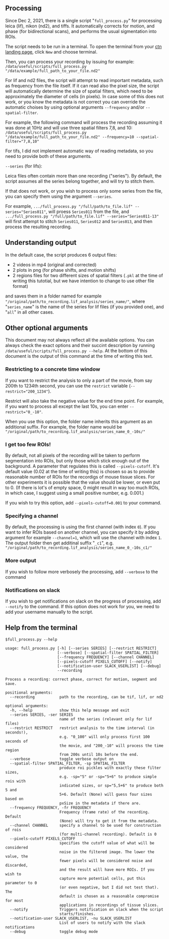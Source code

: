 ## Processing

Since Dec 2, 2021, there is a single script "`full_process.py`" for processing leica (lif), nikon (nd2), and tiffs. It automatically corrects for motion, and phase (for bidirectional scans), and performs the usual sigmentation into ROIs. 

The script needs to be run in a terminal. To open the terminal from your [ctn landing page](https://ctn.physiologie.meduniwien.ac.at), click `New` and choose terminal.

Then, you can process your recording by issuing for example:  
`/data/useful/scripts/full_process.py "/data/example/full_path_to_your_file.nd2"`

For lif and nd2 files, the script will attempt to read important metadata, such as frequency from the file itself. If it can read also the pixel size, the script will automatically determine the size of spatial filters, which need to be approximately the diameter of cells (in pixels).
In case some of this does not work, or you know the metadata is not correct you can override the automatic choises by using optional arguments `--frequency` and/or `--spatial-filter`. 

For example, the following command will process the recording assuming it was done at 10Hz and will use three spatial filters 7,8, and 10:  
`/data/useful/scripts/full_process.py "/data/example/full_path_to_your_file.nd2" --frequency=10 --spatial-filter="7,8,10"`

For tifs, I did not implement automatic way of reading metadata, so you need to provide both of these arguments.


`--series` (for lifs):

Leica files often contain more than one recording ("series"). By default, the script assumes all the series belong together, and will try to stitch them.

If that does not work, or you wish to process only some series from the file, you can specify them using the argument `--series`. 

For example, `.../full_process.py "/full/path/to_file.lif" --series="Series011"`, will proess `Series011` from the file, and  `.../full_process.py "/full/path/to_file.lif" --series="Series011-13"` will first attempt to stitch `Series011`, `Series012` and `Series013`, and then process the resulting recording.

## Understanding output

In the default case, the script produces 6 output files: 
    
  - 2 videos in mp4 (original and corrected)
  - 2 plots in png (for phase shifts, and motion shifts)
  - 2 regions files for two different sizes of spatial filters (`.pkl` at the time of writing this tutotial, but we have intention to change to use other file format)
  
and saves them in a folder named for example `"/original/path/to_recording.lif_analysis/series_name/"`, where "`series_name`" is the name of the series for lif files (if you provided one), and "`all`" in all other cases.

## Other optional arguments

This document may not always reflect all the available options. You can always check the exact options and their succint description by running `/data/useful/scripts/full_process.py --help`. At the bottom of this document is the output of this command at the time of writing this text.

### Restricting to a concrete time window
  
If you want to restrict the analysis to only a part of the movie, from say 200th to 1234th second, you can use the `restrict` variable (`--restrict="200_1234"`).  
  
Restrict will also take the negative value for the end time point. For example, if you want to process all except the last 10s, you can enter `--restrict="0_-10"`.

When you use this option, the folder name inherits this argument as an additional suffix. For example, the folder name would be `"/original/path/to_recording.lif_analysis/series_name_0_-10s/"`

### I get too few ROIs!
  
By default, not all pixels of the recording will be taken to perform segmentation into ROIs, but only those which stick enough out of the background. A parameter that regulates this is called `--pixels-cutoff`. It's default value (0.02 at the time of writing this) is chosen so as to provide reasonable number of ROIs for the recordigs of mouse tissue slices. For other experiments it is possible that the value should be lower, or even put to 0. (If there is lot's of empty space, 0 might result in way too much ROIs, in which case, I suggest using a small positive number, e.g. 0.001.)

If you wish to try this option, add `--pixels-cutoff=0.001` to your command.

### Specifying a channel

By default, the processing is using the first channel (with index `0`). If you want to infer ROIs based on another channel, you can specify it by adding argument for example `--channel=1`, which will use the channel with index `1`. The output folder then get additinal suffix "`_c1`", e.g. `"/original/path/to_recording.lif_analysis/series_name_0_-10s_c1/"`

### More output

If you wish to follow more verbosely the processing, add `--verbose` to the command

### Notifications on slack

If you wish to get notifications on slack on the progress of processing, add `--notify` to the command. If this option does not work for you, we need to add your username manually to the script.

## Help from the terminal

`$full_process.py --help`

```
usage: full_process.py [-h] [--series SERIES] [--restrict RESTRICT]
                       [--verbose] [--spatial-filter SPATIAL_FILTER]
                       [--frequency FREQUENCY] [--channel CHANNEL]
                       [--pixels-cutoff PIXELS_CUTOFF] [--notify]
                       [--notification-user SLACK_USERLIST] [--debug]
                       --recording

Process a recording: correct phase, correct for motion, segment and save.

positional arguments:
  --recording           path to the recording, can be tif, lif, or nd2

optional arguments:
  -h, --help            show this help message and exit
  --series SERIES, -ser SERIES
                        name of the series (relevant only for lif files)
  --restrict RESTRICT   restrict analysis to the time interval (in seconds!),
                        e.g. "0_100" will only process first 100 seconds of
                        the movie, and "200_-10" will process the time region
                        from 200s until 10s before the end.
  --verbose             toggle verbose output on
  --spatial-filter SPATIAL_FILTER, -sp SPATIAL_FILTER
                        produce roi pickles with exactly these filter sizes,
                        e.g. -sp="5" or -sp="5+6" to produce simple rois with
                        indicated sizes, or sp="5,5+6" to produce both 5 and
                        5+6. Default (None) will guess four sizes based on
                        pxSize in the metadata if there are.
  --frequency FREQUENCY, -fr FREQUENCY
                        Frequency (frame rate) of the recording. Default
                        (None) will try to get it from the metadata.
  --channel CHANNEL     specify a channel to be used for construction of rois
                        (for multi-channel recording). Default is 0
  --pixels-cutoff PIXELS_CUTOFF
                        specifies the cutoff value of what will be considered
                        noise in the filtered image. The lower the value, the
                        fewer pixels will be considered noise and discarded,
                        and the result will have more ROIs. If you wish to
                        capture more potential cells, put this parameter to 0
                        (or even negative, but I did not test that). The
                        default is chosen as a reasonable compromise for most
                        applications in recordings of tissue slices.
  --notify              Triggers notification on slack when the script
                        starts/finishes.
  --notification-user SLACK_USERLIST, -nu SLACK_USERLIST
                        List of users to notify with the slack notifications
  --debug               toggle debug mode
```


```python

```
